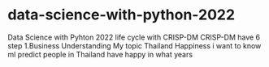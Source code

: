 # data-science-with-python-2022
Data Science with Pyhton 2022
life cycle with CRISP-DM
CRISP-DM have 6 step
1.Business Understanding
My topic Thailand Happiness
i want to know ml predict people in Thailand have happy in what years





